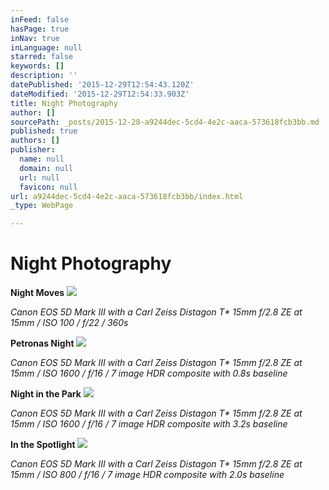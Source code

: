 ```yaml
---
inFeed: false
hasPage: true
inNav: true
inLanguage: null
starred: false
keywords: []
description: ''
datePublished: '2015-12-29T12:54:43.120Z'
dateModified: '2015-12-29T12:54:33.903Z'
title: Night Photography
author: []
sourcePath: _posts/2015-12-28-a9244dec-5cd4-4e2c-aaca-573618fcb3bb.md
published: true
authors: []
publisher:
  name: null
  domain: null
  url: null
  favicon: null
url: a9244dec-5cd4-4e2c-aaca-573618fcb3bb/index.html
_type: WebPage

---
```

# **Night Photography**

**Night Moves**
![](https://s3-us-west-2.amazonaws.com/the-grid-img/p/4323b2b4d50cb1738faf9ad6f7a1559e9946df54.jpg)

_Canon EOS 5D Mark III with a Carl Zeiss Distagon T\* 15mm f/2.8 ZE at 15mm / ISO 100 / f/22 / 360s_

**Petronas Night**
![](https://the-grid-user-content.s3-us-west-2.amazonaws.com/809a673e-5833-4c28-bee4-aba53114b5be.jpg)

_Canon EOS 5D Mark III with a Carl Zeiss Distagon T\* 15mm f/2.8 ZE at 15mm / ISO 1600 / f/16 / 7 image HDR composite with 0.8s baseline_

**Night in the Park**
![](https://the-grid-user-content.s3-us-west-2.amazonaws.com/d8388b9d-514a-4a10-8287-97fc86a3b3bf.jpg)

_Canon EOS 5D Mark III with a Carl Zeiss Distagon T\* 15mm f/2.8 ZE at 15mm / ISO 1600 / f/16 / 7 image HDR composite with 3.2s baseline_

**In the Spotlight**
![](https://the-grid-user-content.s3-us-west-2.amazonaws.com/f06e144f-60a2-4a06-993f-3b2248f7ab58.jpg)

_Canon EOS 5D Mark III with a Carl Zeiss Distagon T\* 15mm f/2.8 ZE at 15mm / ISO 800 / f/16 / 7 image HDR composite with 2.0s baseline_
